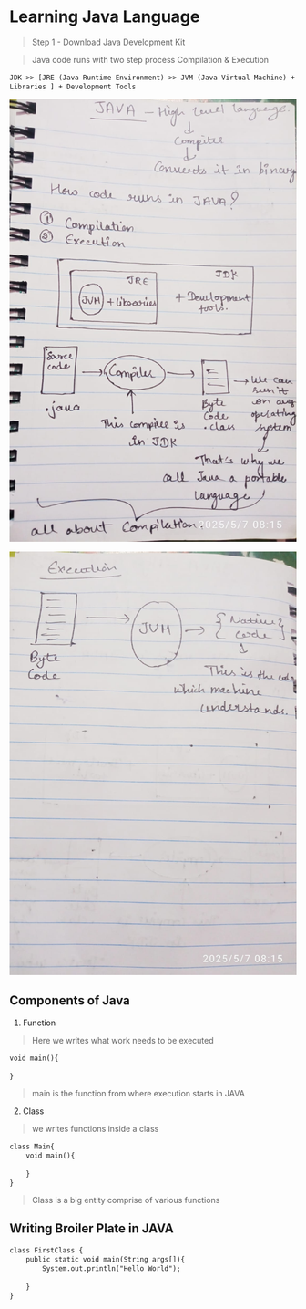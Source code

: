 # Learning Java Language 

> Step 1 - Download Java Development Kit 

> Java code runs with two step process Compilation & Execution 
```
JDK >> [JRE (Java Runtime Environment) >> JVM (Java Virtual Machine) + Libraries ] + Development Tools 
```
![Compilation Diagram](/img/Compilation%20Diagram.jpeg)

![Execution Diagram](/img/Execution%20Diagram.jpeg)

## Components of Java 

1. Function 
> Here we writes what work needs to be executed
```
void main(){

}
```
> main is the function from where execution starts in JAVA

2. Class 
> we writes functions inside a class 
```
class Main{
    void main(){

    }
}
```
> Class is a big entity comprise of various functions 

## Writing Broiler Plate in JAVA

```
class FirstClass {
    public static void main(String args[]){
        System.out.println("Hello World"); 

    }
}
```

